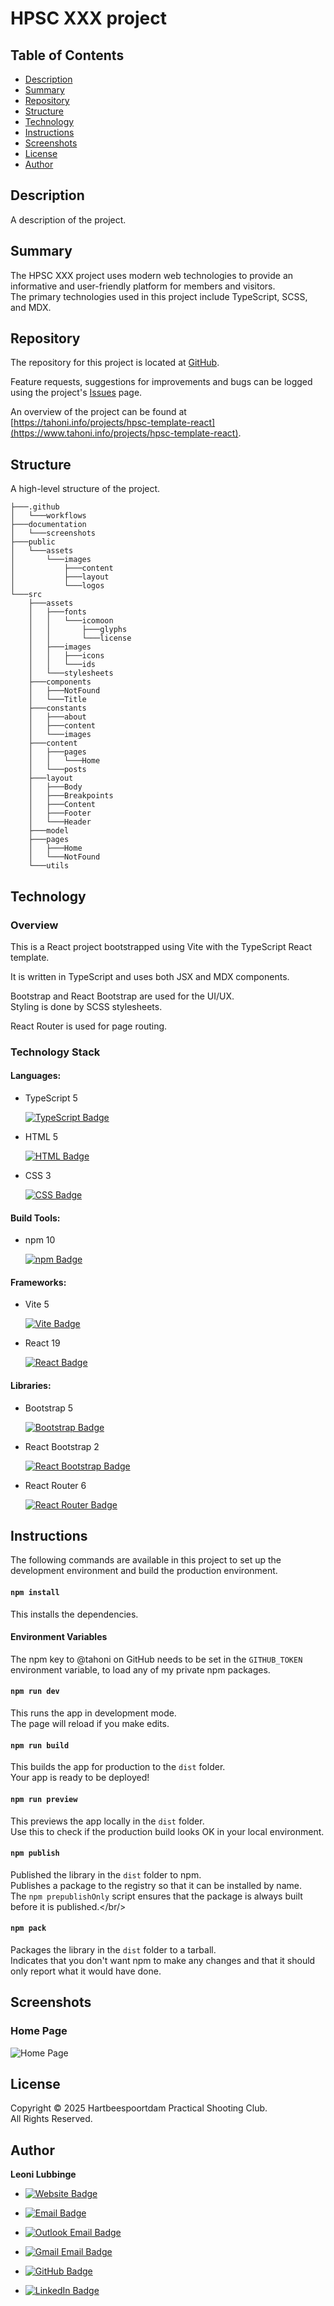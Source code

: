# HPSC XXX project

## Table of Contents
- [Description](#description)
- [Summary](#summary)
- [Repository](#repository)
- [Structure](#structure)
- [Technology](#technology)
- [Instructions](#instructions)
- [Screenshots](#screenshots)
- [License](#license)
- [Author](#author)

## Description
A description of the project.

## Summary
The HPSC XXX project uses modern web technologies
to provide an informative and user-friendly platform for members and
visitors.<br/>
The primary technologies used in this project include TypeScript, SCSS, and MDX.

## Repository
The repository for this project is located at
[GitHub](https://github.com/tahoni/hpsc-template-react).

Feature requests, suggestions for improvements and bugs can be
logged using the
project's [Issues](https://github.com/tahoni/hpsc-template-react/issues) page.

An overview of the project can be found at
[https://tahoni.info/projects/hpsc-template-react](https://www.tahoni.info/projects/hpsc-template-react).

## Structure
A high-level structure of the project.

```text
├───.github
│   └───workflows
├───documentation
│   └───screenshots
├───public
│   └───assets
│       └───images
│           ├───content
│           ├───layout
│           └───logos
└───src
    ├───assets
    │   ├───fonts
    │   │   └───icomoon
    │   │       ├───glyphs
    │   │       └───license
    │   ├───images
    │   │   ├───icons
    │   │   └───ids
    │   └───stylesheets
    ├───components
    │   ├───NotFound
    │   └───Title
    ├───constants
    │   ├───about
    │   ├───content
    │   └───images
    ├───content
    │   ├───pages
    │   │   └───Home
    │   └───posts
    ├───layout
    │   ├───Body
    │   ├───Breakpoints
    │   ├───Content
    │   ├───Footer
    │   └───Header
    ├───model
    ├───pages
    │   ├───Home
    │   └───NotFound
    └───utils
```

## Technology

### Overview
This is a React project bootstrapped using Vite with the TypeScript React
template.

It is written in TypeScript and uses both JSX and MDX components.

Bootstrap and React Bootstrap are used for the UI/UX.<br/>
Styling is done by SCSS stylesheets.

React Router is used for page routing.

### Technology Stack

#### Languages:

- TypeScript 5

  [![TypeScript Badge](https://img.shields.io/badge/TypeScript-3178C6?logo=typescript&logoColor=white)](https://www.typescriptlang.org/)

- HTML 5

  [![HTML Badge](https://img.shields.io/badge/HTML-E34F26?logo=html5&logoColor=white)](https://www.w3.org/)

- CSS 3

  [![CSS Badge](https://img.shields.io/badge/CSS-1572B6?logo=css3)](https://www.w3.org/)

#### Build Tools:

- npm 10

  [![npm Badge](https://img.shields.io/badge/npm-CB3837?logo=npm)](https://www.npmjs.com/)

#### Frameworks:

- Vite 5

  [![Vite Badge](https://img.shields.io/badge/Vite-646CFF?logo=vite&logoColor=white)](https://vitejs.dev/)

- React 19

  [![React Badge](https://img.shields.io/badge/React-CB3837?logo=react)](https://react.dev/)

#### Libraries:

- Bootstrap 5

  [![Bootstrap Badge](https://img.shields.io/badge/Bootstrap-7952B3?logo=bootstrap&logoColor=white)](https://getbootstrap.com/)

- React Bootstrap 2

  [![React Bootstrap Badge](https://img.shields.io/badge/React_Bootstrap-7952B3?logo=bootstrap&logoColor=white)](https://react-bootstrap.github.io/)

- React Router 6

  [![React Router Badge](https://img.shields.io/badge/React_Router-CB3837?logo=react&logoColor=white)](https://reactrouter.com/en/main)

## Instructions

The following commands are available in this project
to set up the development environment
and build the production environment.

#### `npm install`

This installs the dependencies.

#### Environment Variables

The npm key to @tahoni on GitHub needs
to be set in the ````GITHUB_TOKEN```` environment variable,
to load any of my private npm packages.

#### `npm run dev`

This runs the app in development mode.<br/>
The page will reload if you make edits.

#### `npm run build`

This builds the app for production to the `dist` folder.<br/>
Your app is ready to be deployed!

#### `npm run preview`

This previews the app locally in the `dist` folder.<br/>
Use this to check if the production build looks OK in your local environment.

#### `npm publish`

Published the library in the `dist` folder to npm.<br/>
Publishes a package to the registry so that it can be installed by name.<br/>
The `npm prepublishOnly` script ensures that the package is always built
before it is published.</br/>

#### `npm pack`

Packages the library in the `dist` folder to a tarball.<br/>
Indicates that you don't want npm to make any changes and that it
should only report what it would have done.

## Screenshots

### Home Page
![Home Page](./documentation/screenshots/HomePage.png)

## License
Copyright © 2025 Hartbeespoortdam Practical Shooting Club.<br/>
All Rights Reserved.

## Author
**Leoni Lubbinge**

- [![Website Badge](https://custom-icon-badges.demolab.com/badge/https%3A%2F%2Ftahoni.info-blue?logo=file-code)](https://www.tahoni.info)
- [![Email Badge](https://custom-icon-badges.demolab.com/badge/leonil%40tahoni.info-blue?logo=mail)](mailto:leonil@tahoni.info)


- [![Outlook Email Badge](https://custom-icon-badges.demolab.com/badge/tahoni%40outlook.com-blue.svg?logo=mail)](mailto:tahoni@outlook.com)
- [![Gmail Email Badge](https://img.shields.io/badge/tahoni%40gmail.com-blue?logo=gmail)](mailto:tahoni@gmail.com)
- [![GitHub Badge](https://img.shields.io/badge/Leoni_Lubbinge-blue?logo=github)](https://github.com/tahoni)
- [![LinkedIn Badge](https://custom-icon-badges.demolab.com/badge/Leoni_Lubbinge-blue.svg?logoSource=feather&logo=linkedin)](https://www.linkedin.com/in/leoni-lubbinge-06066b16/)
